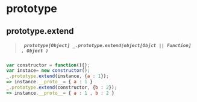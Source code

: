 # prototype

## prototype.extend
> ##### ``` prototype[Object] _.prototype.extend(object[Objct || Function] , Object )```

``` javascript
var constructor = function(){};
var instace= new constructor();
_.prototype.extend(instance, {a : 1});
=> instance.__proto__= { a : 1 }
_.prototype.extend(constructor, {b : 2});
=> instance.__proto__= { a : 1 , b : 2 }
```
